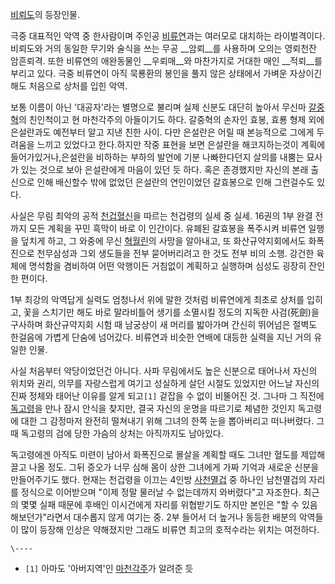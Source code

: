 [비뢰도](%EB%B9%84%EB%A2%B0%EB%8F%84.md)의 등장인물.

극중 대표적인 악역 중 한사람이며 주인공 [비류연](%EB%B9%84%EB%A5%98%EC%97%B0.md)과는 여러모로 대치하는
라이벌격이다. 비뢰도와 거의 동일한 무기와 술식을 쓰는 무공 __암뢰__를 사용하며 오의는 영뢰천잔 암흔뢰격. 또한 비류연의 애완동물인
__우뢰매__와 마찬가지로 거대한 매인 __적뢰__를 부리고 있다. 극중 비류연이 아직 묵룡환의 봉인을 풀지 않은 상태에서 가벼운 자상이긴
해도 처음으로 상처를 입힌 악역.

보통 이름이 아닌 '대공자'라는 별명으로 불리며 실제 신분도 대단히 높아서 무신마
[갈중혁](%EA%B0%88%EC%A4%91%ED%98%81.md)의 친인척이고 현 마천각주의 아들이기도 하다. 갈중혁의 손자인 효봉,
효룡 형제 외에 은설란과도 예전부터 알고 지낸 친한 사이. 다만 은설란은 어릴 때 본능적으로 그에게 두려움을 느끼고 있었다고 한다.하지만
작중 표현을 보면 은설란을 해코지하는것이 계획에 들어가있거나,은설란을 비하하는 부하의 발언에 기분 나빠한다던지 살의를 내뿜는 묘사가 있는
것으로 보아 은설란에게 마음이 있던 듯 하다. 혹은 존경했지만 자신의 본래 출신으로 인해 배신할수 밖에 없었던 은설란의 연인이었던 갈효봉으로
인해 그런걸수도 있다.

사실은 무림 최악의 공적 [천겁혈신](%EC%B2%9C%EA%B2%81%ED%98%88%EC%8B%A0.md)을 따르는 천겁령의 실세
중 실세. 16권의 1부 완결 전까지 모든 계획을 꾸민 흑막이 바로 이 인간이다. 유폐된 갈효봉을 폭주시켜 비류연 일행을 덮치게 하고, 그
와중에 무신 [혁월린](%ED%98%81%EC%9B%94%EB%A6%B0.md)의 사망을 알아내고, 또 화산규약지회에서도 화폭진으로
천무삼성과 그외 생도들을 전부 묻어버리려고 한 것도 전부 비의 소행. 강건한 육체에 명석함을 겸비하여 어떤 악행이든 거침없이 계획하고
실행하며 심성도 굉장히 잔인한 편이다.

1부 최강의 악역답게 실력도 엄청나서 위에 말한 것처럼 비류연에게 최초로 상처를 입히고, 꽃을 스치기만 해도 바로 말라비틀어 생기를 소멸시킬
정도의 지독한 사검(死劍)을 구사하며 화산규약지회 시험 때 남궁상이 새 머리를 밟아가며 간신히 뛰어넘은 절벽도 한걸음에 가볍게 단숨에
넘어갔다. 비류연과 비슷한 연배에 대등한 실력을 지닌 거의 유일한 인물.

사실 처음부터 악당이었던건 아니다. 사파 무림에서도 높은 신분으로 태어나서 자신의 위치와 권리, 의무를 자랑스럽게 여기고 성실하게 살던
시절도 있었지만 어느날 자신의 진짜 정체와 태어난 이유를 알게 되고`[1]` 겉잡을 수 없이 비뚤어진 것. 그나마 그 직전에
[독고령](%EB%8F%85%EA%B3%A0%EB%A0%B9.md)을 만나 잠시 안식을 찾지만, 결국 자신의 운명을 따르기로 체념한
것인지 독고령에 대한 그 감정마저 완전히 떨쳐내기 위해 그녀의 한쪽 눈을 뽑아버리고 떠나버렸다. 그때 독고령의 검에 당한 가슴의 상처는
아직까지도 남아있다.

독고령에겐 아직도 미련이 남아서 화폭진으로 몰살을 계획할 때도 그녀만 혈도를 제압해 끌고 나올 정도. 그뒤 증오가 너무 심해 몸이 상한
그녀에게 가짜 기억과 새로운 신분을 만들어주기도 했다. 현재는 천겁령을 이끄는 4인방
[사천멸겁](%EC%82%AC%EC%B2%9C%EB%A9%B8%EA%B2%81.md) 중 하나인 남천멸겁의 자리를 정식으로 이어받으며
"이제 정말 물러날 수 없는데까지 와버렸다"고 자조한다. 최근의 몇몇 실패 때문에 후배인 이시건에게 자리를 위협받기도 하지만 본인은 "할 수
있음 해보던가"라면서 대수롭지 않게 여기는 중. 2부 들어서 더 높거나 동등한 배분의 악역들이 많이 등장해 인상은 약해졌지만 그래도 비류연
최고의 호적수라는 위치는 여전하다.

`\----`

  * `[1]` 아마도 '아버지역'인 [마천각주](%EB%B6%81%EC%B2%9C%EB%A9%B8%EA%B2%81.md)가 알려준 듯

